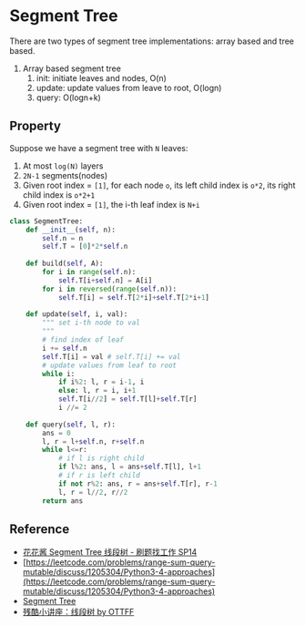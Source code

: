 # Segment Tree

There are two types of segment tree implementations: array based and tree based.

1. Array based segment tree
   1. init: initiate leaves and nodes, O(n)
   2. update: update values from leave to root, O(logn)
   3. query: O(logn+k)

## Property

Suppose we have a segment tree with `N` leaves:

1. At most `log(N)` layers
2. `2N-1` segments(nodes)
3. Given root index = `[1]`, for each node `o`, its left child index is `o*2`, its right child index is `o*2+1`
4. Given root index = `[1]`, the i-th leaf index is `N+i`

``` py
class SegmentTree:
    def __init__(self, n):
        self.n = n
        self.T = [0]*2*self.n
            
    def build(self, A):
        for i in range(self.n):
            self.T[i+self.n] = A[i]
        for i in reversed(range(self.n)):
            self.T[i] = self.T[2*i]+self.T[2*i+1]
    
    def update(self, i, val):
        """ set i-th node to val
        """
        # find index of leaf
        i += self.n
        self.T[i] = val # self.T[i] += val
        # update values from leaf to root
        while i:
            if i%2: l, r = i-1, i
            else: l, r = i, i+1
            self.T[i//2] = self.T[l]+self.T[r]
            i //= 2
    
    def query(self, l, r):
        ans = 0
        l, r = l+self.n, r+self.n
        while l<=r:
            # if l is right child
            if l%2: ans, l = ans+self.T[l], l+1
            # if r is left child
            if not r%2: ans, r = ans+self.T[r], r-1
            l, r = l//2, r//2
        return ans
```

## Reference

- [花花酱 Segment Tree 线段树 - 刷题找工作 SP14](https://www.youtube.com/watch?v=rYBtViWXYeI)
- [https://leetcode.com/problems/range-sum-query-mutable/discuss/1205304/Python3-4-approaches](https://leetcode.com/problems/range-sum-query-mutable/discuss/1205304/Python3-4-approaches)
- [Segment Tree](https://cp-algorithms.com/data_structures/segment_tree.html)
- [残酷小讲座：线段树 by OTTFF](https://www.youtube.com/watch?v=s7vZDDpeR7w)